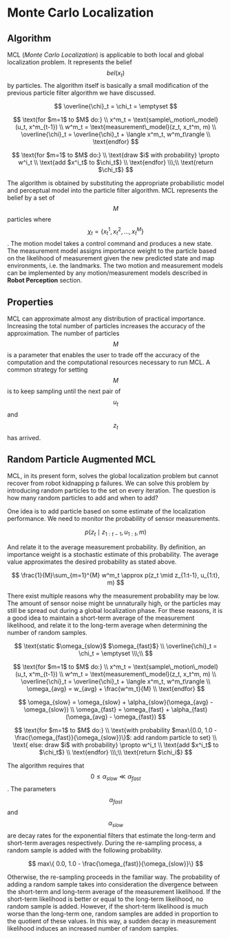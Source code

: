 # Monte Carlo Localization

## Algorithm

MCL \(_Monte Carlo Localization_\) is applicable to both local and global localization problem. It represents the belief $$bel(x_t)$$by particles.  The algorithm itself is basically a small modification of the previous particle filter algorithm we have discussed.

$$
\overline{\chi}_t = \chi_t = \emptyset
$$

$$
\text{for $m=1$ to $M$ do:} \\ x^m_t = \text{sample\_motion\_model}(u_t, x^m_{t-1}) \\
w^m_t = \text{measurement\_model}(z_t, x_t^m, m) \\
\overline{\chi}_t = \overline{\chi}_t + \langle x^m_t, w^m_t\rangle \\
\text{endfor}
$$

$$
\text{for $m=1$ to $M$ do:} \\
\text{draw $i$ with probability} \propto w^i_t \\
\text{add $x^i_t$ to $\chi_t$} \\
\text{endfor} \\\;\\
\text{return $\chi_t$}
$$

The algorithm is obtained by substituting the appropriate probabilistic model and perceptual model into the particle filter algorithm. MCL represents the belief by a set of $$M$$ particles where $$\chi_t = \{ x^1_t, x^2_t, ..., x^M_t\}$$. The motion model takes a control command and produces a new state. The measurement model assigns importance weight to the particle based on the likelihood of measurement given the new predicted state and map environments, i.e. the landmarks. The two motion and measurement models can be implemented by any motion/measurement models described in **Robot Perception** section.

## Properties

MCL can approximate almost any distribution of practical importance. Increasing the total number of particles increases the accuracy of the approximation. The number of particles $$M$$ is a parameter that enables the user to trade off the accuracy of the computation and the computational resources necessary to run MCL. A common strategy for setting $$M$$ is to keep sampling until the next pair of $$u_t$$ and $$z_t$$ has arrived.

## Random Particle Augmented MCL

MCL, in its present form, solves the global localization problem but cannot recover from robot kidnapping p failures. We can solve this problem by introducing random particles to the set on every iteration. The question is how many random particles to add and when to add?

 One idea is to add particle based on some estimate of the localization performance. We need to monitor the probability of sensor measurements.

$$
p(z_t \mid z_{1:t-1}, u_{1:t}, m)
$$

And relate it to the average measurement probability. By definition, an importance weight is a stochastic estimate of this probability. The average value approximates the desired probability as stated above.

$$
\frac{1}{M}\sum_{m=1}^{M} w^m_t \approx p(z_t \mid z_{1:t-1}, u_{1:t}, m)
$$

There exist multiple reasons why the measurement probability may be low. The amount of sensor noise might be unnaturally high, or the particles may still be spread out during a global localization phase. For these reasons, it is a good idea to maintain a short-term average of the measurement likelihood, and relate it to the long-term average when determining the number of random samples.

$$
\text{static $\omega_{slow}$ $\omega_{fast}$} \\ 
\overline{\chi}_t = \chi_t = \emptyset \\\;\\
$$

$$
\text{for $m=1$ to $M$ do:} \\ x^m_t = \text{sample\_motion\_model}(u_t, x^m_{t-1}) \\
w^m_t = \text{measurement\_model}(z_t, x_t^m, m) \\
\overline{\chi}_t = \overline{\chi}_t + \langle x^m_t, w^m_t\rangle \\
\omega_{avg} = w_{avg} + \frac{w^m_t}{M} \\
\text{endfor}
$$

$$
\omega_{slow} = \omega_{slow} + \alpha_{slow}(\omega_{avg} - \omega_{slow}) \\
\omega_{fast} = \omega_{fast} + \alpha_{fast}(\omega_{avg} - \omega_{fast})
$$

$$
\text{for $m=1$ to $M$ do:} \\
\text{with probability $max\{0.0, 1.0 - \frac{\omega_{fast}}{\omega_{slow}}\}$: add random particle to set} \\
\text{ else: draw $i$ with probability} \propto w^i_t \\ 
\text{add $x^i_t$ to $\chi_t$} \\
\text{endfor} \\\;\\
\text{return $\chi_i$}
$$

The algorithm requires that $$0 \leq \alpha_{slow} \ll \alpha_{fast}$$. The parameters $$\alpha_{fast}$$ and $$\alpha_{slow}$$ are decay rates for the exponential filters that estimate the long-term and short-term averages respectively. During the re-sampling process, a random sample is added with the following probability.

$$
max\{ 0.0, 1.0 - \frac{\omega_{fast}}{\omega_{slow}}\}
$$

Otherwise, the re-sampling proceeds in the familiar way. The probability of adding a random sample takes into consideration the divergence between the short-term and long-term average of the measurement likelihood. If the short-term likelihood is better or equal to the long-term likelihood, no random sample is added. However, if the short-term likelihood is much worse than the long-term one, random samples are added in proportion to the quotient of these values. In this way, a sudden decay in measurement likelihood induces an increased number of random samples. 



